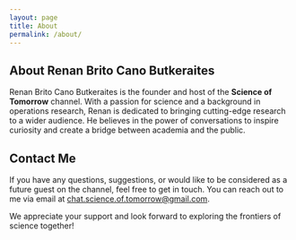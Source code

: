 ```yaml
---
layout: page
title: About
permalink: /about/
---
```


## About Renan Brito Cano Butkeraites

Renan Brito Cano Butkeraites is the founder and host of the **Science of Tomorrow** channel. With a passion for science and a background in operations research, Renan is dedicated to bringing cutting-edge research to a wider audience. He believes in the power of conversations to inspire curiosity and create a bridge between academia and the public.

## Contact Me

If you have any questions, suggestions, or would like to be considered as a future guest on the channel, feel free to get in touch. You can reach out to me via email at [chat.science.of.tomorrow@gmail.com](mailto:chat.science.of.tomorrow@gmail.com).

We appreciate your support and look forward to exploring the frontiers of science together!